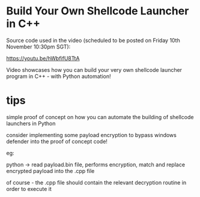 # Build Your Own Shellcode Launcher in C++ 

Source code used in the video (scheduled to be posted on Friday 10th November 10:30pm SGT):

https://youtu.be/hWbfifU8TtA

Video showcases how you can build your very own shellcode launcher program in C++ - with Python automation!

# tips

simple proof of concept on how you can automate the building of shellcode launchers in Python

consider implementing some payload encryption to bypass windows defender into the proof of concept code!

eg: 

python -> read payload.bin file, performs encryption, match and replace encrypted payload into the .cpp file

of course - the .cpp file should contain the relevant decryption routine in order to execute it
